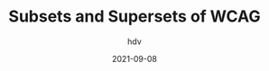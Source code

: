 ---
author: hdv
date: 2021-09-08
tags:
  - accessibility
  - wcag
target_url: https://hiddedevries.nl/en/blog/2021-09-08-subsets-and-supersets-of-wcag
title: Subsets and Supersets of WCAG
---